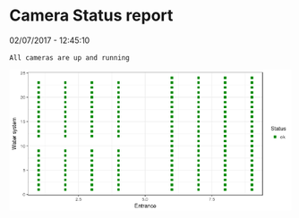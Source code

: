 Camera Status report
================
02/07/2017 - 12:45:10

    All cameras are up and running

![](camreport_files/figure-markdown_github/unnamed-chunk-2-1.png)
